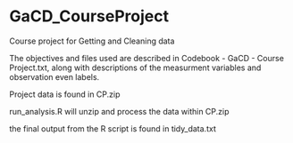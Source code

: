 # GaCD_CourseProject
Course project for Getting and Cleaning data

The objectives and files used are described in Codebook - GaCD - Course Project.txt, along with descriptions of the measurment variables and observation even labels.

Project data is found in CP.zip

run_analysis.R will unzip and process the data within CP.zip

the final output from the R script is found in tidy_data.txt
